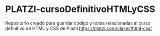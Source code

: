 # PLATZI-cursoDefinitivoHTMLyCSS
Repositorio creado para guardar código y notas relacionadas al curso definitivo de HTML y CSS de Plazti
https://platzi.com/clases/html-css/
